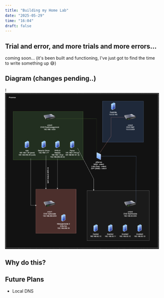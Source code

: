 ```yaml
---
title: "Building my Home Lab"
date: "2025-05-29"
time: "16:04"
draft: false
---
```

## Trial and error, and more trials and more errors...
coming soon... (it's been built and functioning, I've just got to find the time to write something up 😅)

## Diagram (changes pending..)
!![Image Description](/images/Pasted%20image%2020250529161435.png)
## Why do this?
## Future Plans
- Local DNS